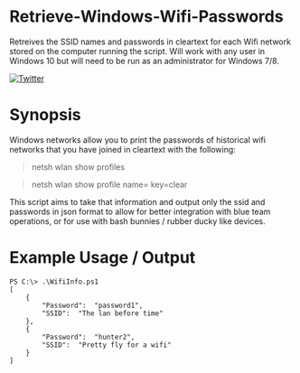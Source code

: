 # Retrieve-Windows-Wifi-Passwords
Retreives the SSID names and passwords in cleartext for each Wifi network stored on the computer running the script. Will work with any user in Windows 10 but will need to be run as an administrator for Windows 7/8.

[![Twitter](https://img.shields.io/badge/twitter-@codingo__-blue.svg)](https://twitter.com/codingo_)

# Synopsis

Windows networks allow you to print the passwords of historical wifi networks that you have joined in cleartext with the following:

> netsh wlan show profiles

> netsh wlan show profile name=<profile> key=clear

This script aims to  take that information and output only the ssid and passwords in json format to allow for better integration with blue team operations, or for use with bash bunnies / rubber ducky like devices.

# Example Usage / Output
```
PS C:\> .\WifiInfo.ps1
[
    {
        "Password":  "password1",
        "SSID":  "The lan before time"
    },
    {
        "Password":  "hunter2",
        "SSID":  "Pretty fly for a wifi"
    }
]
```
